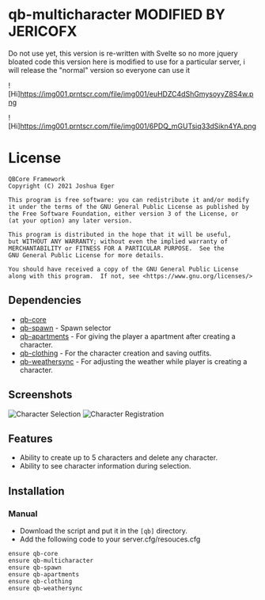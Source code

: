 # qb-multicharacter MODIFIED BY JERICOFX

Do not use yet, this version is re-written with Svelte so no more jquery bloated code this version here is modified to use for a particular server, i will release the "normal" version so everyone can use it

![Hi]https://img001.prntscr.com/file/img001/euHDZC4dShGmysoyyZ8S4w.png

![Hi]https://img001.prntscr.com/file/img001/6PDQ_mGUTsiq33dSikn4YA.png

# License

    QBCore Framework
    Copyright (C) 2021 Joshua Eger

    This program is free software: you can redistribute it and/or modify
    it under the terms of the GNU General Public License as published by
    the Free Software Foundation, either version 3 of the License, or
    (at your option) any later version.

    This program is distributed in the hope that it will be useful,
    but WITHOUT ANY WARRANTY; without even the implied warranty of
    MERCHANTABILITY or FITNESS FOR A PARTICULAR PURPOSE.  See the
    GNU General Public License for more details.

    You should have received a copy of the GNU General Public License
    along with this program.  If not, see <https://www.gnu.org/licenses/>

## Dependencies

- [qb-core](https://github.com/qbcore-framework/qb-core)
- [qb-spawn](https://github.com/qbcore-framework/qb-spawn) - Spawn selector
- [qb-apartments](https://github.com/qbcore-framework/qb-apartments) - For giving the player a apartment after creating a character.
- [qb-clothing](https://github.com/qbcore-framework/qb-clothing) - For the character creation and saving outfits.
- [qb-weathersync](https://github.com/qbcore-framework/qb-weathersync) - For adjusting the weather while player is creating a character.

## Screenshots

![Character Selection](https://i.imgur.com/EUB5X6Y.png) ![Character Registration](https://i.imgur.com/RKxiyed.png)

## Features

- Ability to create up to 5 characters and delete any character.
- Ability to see character information during selection.

## Installation

### Manual

- Download the script and put it in the `[qb]` directory.
- Add the following code to your server.cfg/resouces.cfg

```
ensure qb-core
ensure qb-multicharacter
ensure qb-spawn
ensure qb-apartments
ensure qb-clothing
ensure qb-weathersync
```
